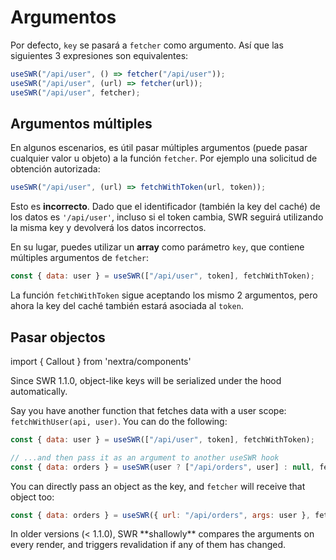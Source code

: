 # Argumentos

Por defecto, `key` se pasará a `fetcher` como argumento. Así que las siguientes
3 expresiones son equivalentes:

```js
useSWR("/api/user", () => fetcher("/api/user"));
useSWR("/api/user", (url) => fetcher(url));
useSWR("/api/user", fetcher);
```

## Argumentos múltiples

En algunos escenarios, es útil pasar múltiples argumentos (puede pasar cualquier
valor u objeto) a la función `fetcher`. Por ejemplo una solicitud de obtención
autorizada:

```js
useSWR("/api/user", (url) => fetchWithToken(url, token));
```

Esto es **incorrecto**. Dado que el identificador (también la key del caché) de
los datos es `'/api/user'`, incluso si el token cambia, SWR seguirá utilizando
la misma key y devolverá los datos incorrectos.

En su lugar, puedes utilizar un **array** como parámetro `key`, que contiene
múltiples argumentos de `fetcher`:

```js
const { data: user } = useSWR(["/api/user", token], fetchWithToken);
```

La función `fetchWithToken` sigue aceptando los mismo 2 argumentos, pero ahora
la key del caché también estará asociada al `token`.

## Pasar objectos

import { Callout } from 'nextra/components'

<Callout>
  Since SWR 1.1.0, object-like keys will be serialized under the hood automatically. 
</Callout>
  
Say you have another function that fetches data with a user scope: `fetchWithUser(api, user)`. You can do the following:

```js
const { data: user } = useSWR(["/api/user", token], fetchWithToken);

// ...and then pass it as an argument to another useSWR hook
const { data: orders } = useSWR(user ? ["/api/orders", user] : null, fetchWithUser);
```

You can directly pass an object as the key, and `fetcher` will receive that
object too:

```js
const { data: orders } = useSWR({ url: "/api/orders", args: user }, fetcher);
```

<Callout emoji="⚠️">
  In older versions (< 1.1.0), SWR **shallowly** compares the arguments on every render, and triggers revalidation if any of them has changed. 
</Callout>

